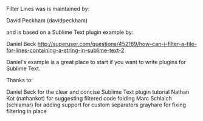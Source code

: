 Filter Lines was is maintained by:

  David Peckham (davidpeckham)

and is based on a Sublime Text plugin example by:

  Daniel Beck
  http://superuser.com/questions/452189/how-can-i-filter-a-file-for-lines-containing-a-string-in-sublime-text-2

Daniel's example is a great place to start if you want to write plugins for Sublime Text.


Thanks to:

Daniel Beck for the clear and concise Sublime Text plugin tutorial
Nathan Kot (nathankot) for suggesting filtered code folding
Marc Schlaich (schlamar) for adding support for custom separators
grayhare for fixing filtering in place


